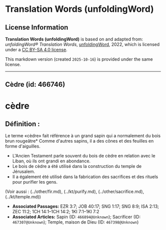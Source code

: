# Translation Words (unfoldingWord)

## License Information

**Translation Words (unfoldingWord)** is based on and adapted from: _unfoldingWord® Translation Words_, [unfoldingWord](https://unfoldingword.org/utw), 2022, which is licensed under a [CC BY-SA 4.0 license](https://creativecommons.org/licenses/by-sa/4.0/legalcode.en).

This markdown version (created `2025-10-16`) is provided under the same license.



--------------------------------

## Cèdre (id: 466746)

cèdre
=====

Définition :
------------

Le terme «cèdre» fait référence à un grand sapin qui a normalement du bois brun rougeâtre\* Comme d'autres sapins, il a des cônes et des feuilles en forme d'aiguilles.

* L'Ancien Testament parle souvent du bois de cèdre en relation avec le Liban, où ils ont grandi en abondance.
* Le bois de cèdre a été utilisé dans la construction du temple de Jérusalem.
* Il a également été utilisé dans la fabrication des sacrifices et des rituels pour purifier les gens.

(Voir aussi : (../other/fir.md), (../kt/purify.md), (../other/sacrifice.md), (../kt/temple.md))

* **Associated Passages:** EZR 3:7; JOB 40:17; SNG 1:17; SNG 8:9; ISA 2:13; ZEC 11:2; 1CH 14:1–1CH 14:2; 1KI 7:1–1KI 7:2
* **Associated Articles:** Sapin (ID: `466894@Unknown`); Sacrificer (ID: `467307@Unknown`); Temple, maison de Dieu (ID: `467398@Unknown`)

